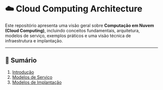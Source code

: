 # ☁️ Cloud Computing Architecture

Este repositório apresenta uma visão geral sobre **Computação em Nuvem (Cloud Computing)**, incluindo conceitos fundamentais, arquitetura, modelos de serviço, exemplos práticos e uma visão técnica de infraestrutura e implantação.

---

## 📘 Sumário

1. [Introdução](#-introdução)
2. [Modelos de Serviço](#-modelos-de-serviço)
3. [Modelos de Implantação](#-modelos-de-implantação)




